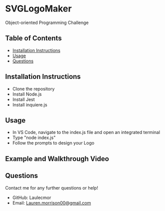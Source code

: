 # SVGLogoMaker
Object-oriented Programming Challenge

## Table of Contents
- [Installation Instructions](#installation-instructions)
- [Usage](#usage)
- [Questions](#questions)

## Installation Instructions
- Clone the repository 
- Install Node.js
- Install Jest
- Install inquiere.js 

## Usage
- In VS Code, navigate to the index.js file and open an integrated terminal
- Type "node index.js"
- Follow the prompts to design your Logo

## Example and Walkthrough Video 



## Questions
Contact me for any further questions or help!
- GitHub: Laulecmor
- Email: Lauren.morrison00@gmail.com

